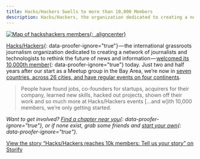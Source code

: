 ```yaml
---
title: Hacks/Hackers Swells to more than 10,000 Members
description: Hacks/Hackers, the organization dedicated to creating a network of journalists and technologists welcomed its 10,000th member today.
---
```


[![Map of hackshackers members](//ben.balter.com/wp-content/uploads/2012/04/hacks-hackers-10k.png){: .aligncenter}](//ben.balter.com/wp-content/uploads/2012/04/hacks-hackers-10k.png)

[Hacks/Hackers](http://hackshackers.com/){: data-proofer-ignore="true"} — the international grassroots journalism organization dedicated to creating a network of journalists and technologists to rethink the future of news and information — [welcomed its 10,000th member](http://hackshackers.com/blog/2012/04/19/hackshackers-passes-10k-members-worldwide/){: data-proofer-ignore="true"} today. Just two and half years after our start as a Meetup group in the Bay Area, we’re now in [seven countries, across 26 cities, and have regular events on four continents](http://hackshackers.meetup.com/).

> People have found jobs, co-founders for startups, acquirers for their company, learned new skills, hacked out projects, shown off their work and so much more at Hacks/Hackers events \[…and w]ith 10,000 members, we’re only getting started.

*Want to get involved? [Find a chapter near you](http://hackshackers.com/chapters/){: data-proofer-ignore="true"}, or if none exist, grab some friends and [start your own](http://hackshackers.com/resources/join/){: data-proofer-ignore="true"}.*

[View the story “Hacks/Hackers reaches 10k members: Tell us your story” on Storify](http://storify.com/burtherman/hacks-hackers-reaches-10k-members-tell-us-your-sto.html)

